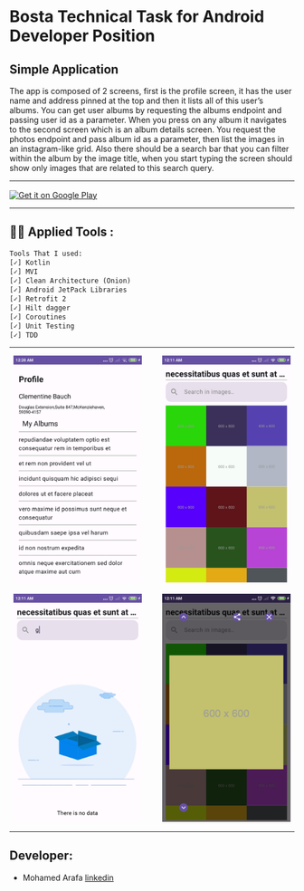# Bosta Technical Task for Android Developer Position 

<h2>Simple Application</h2>
The app is composed of 2 screens, first is the profile screen, it has the user name and address
pinned at the top and then it lists all of this user’s albums. You can get user albums by requesting
the albums endpoint and passing user id as a parameter.
When you press on any album it navigates to the second screen which is an album details screen.
You request the photos endpoint and pass album id as a parameter, then list the images in an
instagram-like grid. Also there should be a search bar that you can filter within the album by the
image title, when you start typing the screen should show only images that are related to this
search query.

<hr>


<a href="#"><img alt="Get it on Google Play" src="https://github.com/m07med176/BoastaProject/blob/master/screenshots/shots.gif" width=50% align="center"/></a>

<hr>


## 👨‍💻 Applied Tools :
```text
Tools That I used:
[✓] Kotlin
[✓] MVI
[✓] Clean Architecture (Onion)
[✓] Android JetPack Libraries
[✓] Retrofit 2
[✓] Hilt dagger
[✓] Coroutines
[✓] Unit Testing
[✓] TDD
```

<hr>


<p align="center">
  <img alt="Light" src="https://github.com/m07med176/BoastaProject/blob/master/screenshots/1.jpg" width="45%">
&nbsp; &nbsp; &nbsp; &nbsp;
  <img alt="Dark" src="https://github.com/m07med176/BoastaProject/blob/master/screenshots/2.jpg" width="45%">
</p>


<p align="center">
  <img alt="Light" src="https://github.com/m07med176/BoastaProject/blob/master/screenshots/3.jpg" width="45%">
&nbsp; &nbsp; &nbsp; &nbsp;
  <img alt="Dark" src="https://github.com/m07med176/BoastaProject/blob/master/screenshots/4.jpg" width="45%">
</p>


<hr>
<h2>Developer:</h2>

- Mohamed Arafa [linkedin](https://www.linkedin.com/in/devmohamed/)




